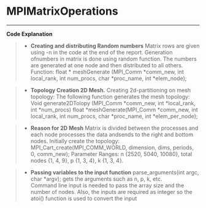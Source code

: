 # MPIMatrixOperations

----------

**Code Explanation**

>- **Creating and distributing Random numbers**
Matrix rows are given using -n in the code at the end of the report. Generation ofnumbers in matrix is done using random function. The numbers are generated at one node and then distributed to all others.<br/>
Function: float * meshGenerate (MPI_Comm *comm_new, int local_rank, int num_procs, char *proc_name, int *elem_node);

>- **Topology Creation 2D Mesh.**
Creating 2d-partitioning on mesh topology:
The following function generates the mesh topology:<br/>
Void generate2DTolopy (MPI_Comm *comm_new, int *local_rank, int *num_procs)
float *meshGenerate(MPI_Comm *comm_new, int local_rank, int num_procs, char *proc_name, int *elem_per_node);

>- **Reason for 2D Mesh**
Matrix is divided between the processes and each node processes the data andsends to the right and bottom nodes.
Initially create the topology:<br/>
MPI_Cart_create(MPI_COMM_WORLD, dimension, dims, periods, 0, comm_new);
Parameter Ranges: n {2520, 5040, 10080}, total nodes {1, 4, 9}, p {1, 3, 4}, k {1, 3, 4}.

>- **Passing variables to the input function**
parse_arguments(int argc, char *argv); gets the arguments such as n, p, k, etc.<br/>
Command line input is needed to pass the array size and the number of nodes. Also,
the inputs are required as integer so the atoi() function is used to convert the input
